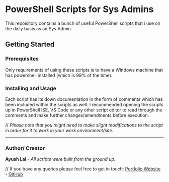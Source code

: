 # PowerShell Scripts for Sys Admins
This repoisitory contains a bunch of useful PowerShell scripts that i use on the daily basis as an Sys Admin. 

## Getting Started

### Prerequisites
Only requirements of using these scripts is to have a Windows machine that has powershell installed (which is 99% of the time).

### Installing and Usage
Each script has its down documentation in the form of comments which has been included within the scripts as well. I recommended opening the scripts up in PowerShell ISE, VS Code or any other script editor to read through the comments and make further changes/amendments before execution. 

// *Please note that you might need to make slight modifications to the script in order for it to work in your work environment/site.* 

---

### Author/ Creator
**Ayush Lal** - *All scripts were built from the ground up.* 

// If you have any queries please feel free to get in touch: 
[Portfolio Website](http://www.ayushlal.com.au) -
[GitHub](https://github.com/ayush-lal)